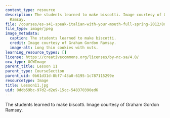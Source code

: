 ```yaml
---
content_type: resource
description: The students learned to make biscotti. Image courtesy of Graham Gordon
  Ramsay.
file: /courses/es-s41-speak-italian-with-your-mouth-full-spring-2012/8ddb59bc97d2d2e915cc548370390ed6_Lesson11.jpg
file_type: image/jpeg
image_metadata:
  caption: The students learned to make biscotti.
  credit: Image courtesy of Graham Gordon Ramsay.
  image-alt: Long thin cookies with nuts.
learning_resource_types: []
license: https://creativecommons.org/licenses/by-nc-sa/4.0/
ocw_type: OCWImage
parent_title: Lesson 11
parent_type: CourseSection
parent_uid: 0b61d31d-8bf7-43a0-6195-1c787115299e
resourcetype: Image
title: Lesson11.jpg
uid: 8ddb59bc-97d2-d2e9-15cc-548370390ed6
---
```

The students learned to make biscotti. Image courtesy of Graham Gordon Ramsay.